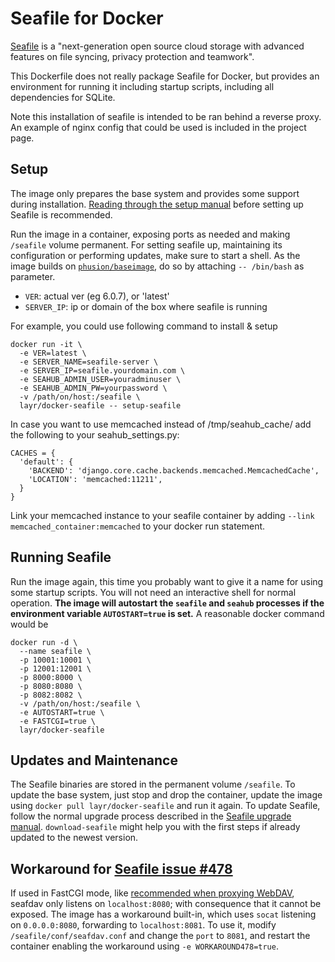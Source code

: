 # Seafile for Docker

[Seafile](http://www.seafile.com/) is a "next-generation open source cloud storage
with advanced features on file syncing, privacy protection and teamwork".

This Dockerfile does not really package Seafile for Docker, but provides an environment
for running it including startup scripts, including all dependencies for SQLite.

Note this installation of seafile is intended to be ran behind a reverse proxy.
An example of nginx config that could be used is included in the project page.

## Setup

The image only prepares the base system and provides some support during installation.
[Reading through the setup manual](https://github.com/haiwen/seafile/wiki/Download-and-setup-seafile-server)
before setting up Seafile is recommended.

Run the image in a container, exposing ports as needed and making `/seafile` volume permanent.
For setting seafile up, maintaining its configuration or performing updates, make
sure to start a shell. As the image builds on
[`phusion/baseimage`](https://github.com/phusion/baseimage-docker), do so by
attaching `-- /bin/bash` as parameter.

* `VER`: actual ver (eg 6.0.7), or 'latest'
* `SERVER_IP`: ip or domain of the box where seafile is running

For example, you could use following command to install & setup

    docker run -it \
      -e VER=latest \
      -e SERVER_NAME=seafile-server \
      -e SERVER_IP=seafile.yourdomain.com \
      -e SEAHUB_ADMIN_USER=youradminuser \
      -e SEAHUB_ADMIN_PW=yourpassword \
      -v /path/on/host:/seafile \
      layr/docker-seafile -- setup-seafile

In case you want to use memcached instead of /tmp/seahub_cache/ add the following to
your seahub_settings.py:

    CACHES = {
      'default': {
        'BACKEND': 'django.core.cache.backends.memcached.MemcachedCache',
        'LOCATION': 'memcached:11211',
      }
    }

Link your memcached instance to your seafile container by adding
`--link memcached_container:memcached` to your docker run statement.

## Running Seafile

Run the image again, this time you probably want to give it a name for using some
startup scripts. You will not need an interactive shell for normal operation.
**The image will autostart the `seafile` and `seahub` processes if the environment
variable `AUTOSTART=true` is set.** A reasonable docker command would be

    docker run -d \
      --name seafile \
      -p 10001:10001 \
      -p 12001:12001 \
      -p 8000:8000 \
      -p 8080:8080 \
      -p 8082:8082 \
      -v /path/on/host:/seafile \
      -e AUTOSTART=true \
      -e FASTCGI=true \
      layr/docker-seafile

## Updates and Maintenance

The Seafile binaries are stored in the permanent volume `/seafile`. To update the
base system, just stop and drop the container, update the image using
`docker pull layr/docker-seafile` and run it again. To update Seafile, follow the normal
upgrade process described in the [Seafile upgrade manual](https://github.com/haiwen/seafile/wiki/Upgrading-Seafile-Server).
`download-seafile` might help you with the first steps if already updated to the
newest version.

## Workaround for [Seafile issue #478](https://github.com/haiwen/seafile/issues/478)

If used in FastCGI mode, like [recommended when proxying WebDAV](http://manual.seafile.com/extension/webdav.html#sample-configuration-2-with-nginxapache),
seafdav only listens on `localhost:8080`; with consequence that it cannot be exposed.
The image has a workaround built-in, which uses `socat` listening on `0.0.0.0:8080`,
forwarding to `localhost:8081`. To use it, modify `/seafile/conf/seafdav.conf` and
change the `port` to `8081`, and restart the container enabling the workaround using
`-e WORKAROUND478=true`.

